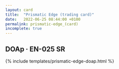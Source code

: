 ```yaml
---
layout: card
title:  "Prismatic Edge (trading card)"
date:   2022-06-25 08:44:00 +0100
permalink: prismatic-edge_(card)
incomplete: true
---
```


## DOAp &middot; EN-025 SR

{% include templates/prismatic-edge-doap.html %}